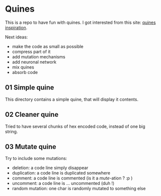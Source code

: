 # Quines

This is a repo to have fun with quines.
I got interested from this site: [quines inspiration](http://www.madore.org/~david/computers/quine.html).

Next ideas:
* make the code as small as possible
* compress part of it
* add mutation mechanisms
* add neuronal network
* mix quines
* absorb code


## 01 Simple quine

This directory contains a simple quine, that will display it contents.

## 02 Cleaner quine

Tried to have several chunks of hex encoded code, instead of one big string.

## 03 Mutate quine

Try to include some mutations:
* deletion: a code line simply disappear
* duplication: a code line is duplicated somewhere
* comment: a code line is commented (is it a *mute*-ation ? :p )
* uncomment: a code line is ... uncommented (duh !)
* random mutation: one char is randomly mutated to something else